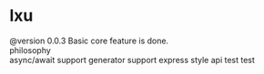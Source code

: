 # lxu
@version 0.0.3 Basic core feature is done.<br>
philosophy<br>
async/await support
generator support 
express style api
test test

